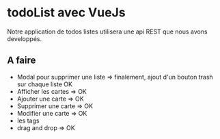 # todoList avec VueJs

Notre application de todos listes utilisera une api REST que nous avons developpés.

## A faire

- Modal pour supprimer une liste => finalement, ajout d'un bouton trash sur chaque liste OK
- Afficher les cartes => OK
- Ajouter une carte => OK
- Supprimer une carte => OK
- Modifier une carte => OK
- les tags
- drag and drop => OK